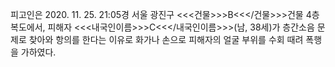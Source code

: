 피고인은 2020. 11. 25. 21:05경 서울 광진구 <<<건물>>>B<<</건물>>>건물 4층 복도에서, 피해자 <<<내국인이름>>>C<<</내국인이름>>>(남, 38세)가 층간소음 문제로 찾아와 항의를 한다는 이유로 화가나 손으로 피해자의 얼굴 부위를 수회 때려 폭행을 가하였다.